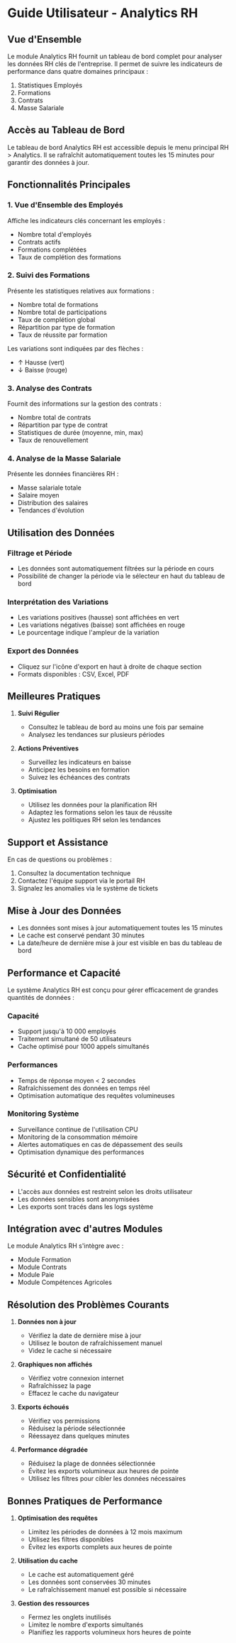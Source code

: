 # Guide Utilisateur - Analytics RH

## Vue d'Ensemble

Le module Analytics RH fournit un tableau de bord complet pour analyser les données RH clés de l'entreprise. Il permet de suivre les indicateurs de performance dans quatre domaines principaux :

1. Statistiques Employés
2. Formations
3. Contrats
4. Masse Salariale

## Accès au Tableau de Bord

Le tableau de bord Analytics RH est accessible depuis le menu principal RH > Analytics. Il se rafraîchit automatiquement toutes les 15 minutes pour garantir des données à jour.

## Fonctionnalités Principales

### 1. Vue d'Ensemble des Employés

Affiche les indicateurs clés concernant les employés :
- Nombre total d'employés
- Contrats actifs
- Formations complétées
- Taux de complétion des formations

### 2. Suivi des Formations

Présente les statistiques relatives aux formations :
- Nombre total de formations
- Nombre total de participations
- Taux de complétion global
- Répartition par type de formation
- Taux de réussite par formation

Les variations sont indiquées par des flèches :
- ↑ Hausse (vert)
- ↓ Baisse (rouge)

### 3. Analyse des Contrats

Fournit des informations sur la gestion des contrats :
- Nombre total de contrats
- Répartition par type de contrat
- Statistiques de durée (moyenne, min, max)
- Taux de renouvellement

### 4. Analyse de la Masse Salariale

Présente les données financières RH :
- Masse salariale totale
- Salaire moyen
- Distribution des salaires
- Tendances d'évolution

## Utilisation des Données

### Filtrage et Période
- Les données sont automatiquement filtrées sur la période en cours
- Possibilité de changer la période via le sélecteur en haut du tableau de bord

### Interprétation des Variations
- Les variations positives (hausse) sont affichées en vert
- Les variations négatives (baisse) sont affichées en rouge
- Le pourcentage indique l'ampleur de la variation

### Export des Données
- Cliquez sur l'icône d'export en haut à droite de chaque section
- Formats disponibles : CSV, Excel, PDF

## Meilleures Pratiques

1. **Suivi Régulier**
   - Consultez le tableau de bord au moins une fois par semaine
   - Analysez les tendances sur plusieurs périodes

2. **Actions Préventives**
   - Surveillez les indicateurs en baisse
   - Anticipez les besoins en formation
   - Suivez les échéances des contrats

3. **Optimisation**
   - Utilisez les données pour la planification RH
   - Adaptez les formations selon les taux de réussite
   - Ajustez les politiques RH selon les tendances

## Support et Assistance

En cas de questions ou problèmes :
1. Consultez la documentation technique
2. Contactez l'équipe support via le portail RH
3. Signalez les anomalies via le système de tickets

## Mise à Jour des Données

- Les données sont mises à jour automatiquement toutes les 15 minutes
- Le cache est conservé pendant 30 minutes
- La date/heure de dernière mise à jour est visible en bas du tableau de bord

## Performance et Capacité

Le système Analytics RH est conçu pour gérer efficacement de grandes quantités de données :

### Capacité
- Support jusqu'à 10 000 employés
- Traitement simultané de 50 utilisateurs
- Cache optimisé pour 1000 appels simultanés

### Performances
- Temps de réponse moyen < 2 secondes
- Rafraîchissement des données en temps réel
- Optimisation automatique des requêtes volumineuses

### Monitoring Système
- Surveillance continue de l'utilisation CPU
- Monitoring de la consommation mémoire
- Alertes automatiques en cas de dépassement des seuils
- Optimisation dynamique des performances

## Sécurité et Confidentialité

- L'accès aux données est restreint selon les droits utilisateur
- Les données sensibles sont anonymisées
- Les exports sont tracés dans les logs système

## Intégration avec d'autres Modules

Le module Analytics RH s'intègre avec :
- Module Formation
- Module Contrats
- Module Paie
- Module Compétences Agricoles

## Résolution des Problèmes Courants

1. **Données non à jour**
   - Vérifiez la date de dernière mise à jour
   - Utilisez le bouton de rafraîchissement manuel
   - Videz le cache si nécessaire

2. **Graphiques non affichés**
   - Vérifiez votre connexion internet
   - Rafraîchissez la page
   - Effacez le cache du navigateur

3. **Exports échoués**
   - Vérifiez vos permissions
   - Réduisez la période sélectionnée
   - Réessayez dans quelques minutes

4. **Performance dégradée**
   - Réduisez la plage de données sélectionnée
   - Évitez les exports volumineux aux heures de pointe
   - Utilisez les filtres pour cibler les données nécessaires

## Bonnes Pratiques de Performance

1. **Optimisation des requêtes**
   - Limitez les périodes de données à 12 mois maximum
   - Utilisez les filtres disponibles
   - Évitez les exports complets aux heures de pointe

2. **Utilisation du cache**
   - Le cache est automatiquement géré
   - Les données sont conservées 30 minutes
   - Le rafraîchissement manuel est possible si nécessaire

3. **Gestion des ressources**
   - Fermez les onglets inutilisés
   - Limitez le nombre d'exports simultanés
   - Planifiez les rapports volumineux hors heures de pointe
